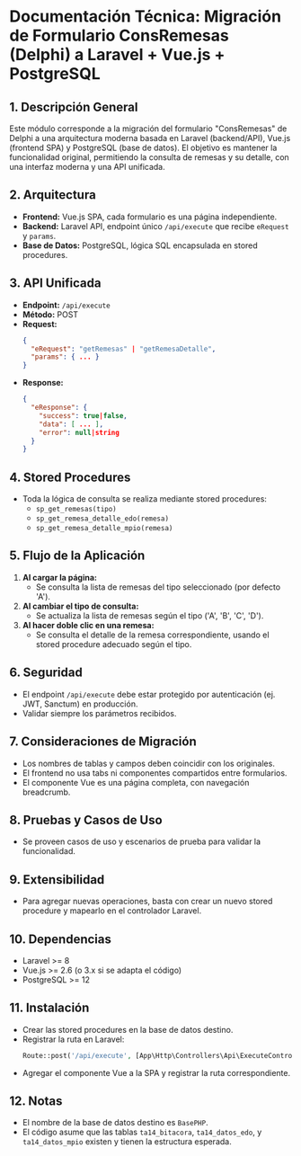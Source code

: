 # Documentación Técnica: Migración de Formulario ConsRemesas (Delphi) a Laravel + Vue.js + PostgreSQL

## 1. Descripción General
Este módulo corresponde a la migración del formulario "ConsRemesas" de Delphi a una arquitectura moderna basada en Laravel (backend/API), Vue.js (frontend SPA) y PostgreSQL (base de datos). El objetivo es mantener la funcionalidad original, permitiendo la consulta de remesas y su detalle, con una interfaz moderna y una API unificada.

## 2. Arquitectura
- **Frontend:** Vue.js SPA, cada formulario es una página independiente.
- **Backend:** Laravel API, endpoint único `/api/execute` que recibe `eRequest` y `params`.
- **Base de Datos:** PostgreSQL, lógica SQL encapsulada en stored procedures.

## 3. API Unificada
- **Endpoint:** `/api/execute`
- **Método:** POST
- **Request:**
  ```json
  {
    "eRequest": "getRemesas" | "getRemesaDetalle",
    "params": { ... }
  }
  ```
- **Response:**
  ```json
  {
    "eResponse": {
      "success": true|false,
      "data": [ ... ],
      "error": null|string
    }
  }
  ```

## 4. Stored Procedures
- Toda la lógica de consulta se realiza mediante stored procedures:
  - `sp_get_remesas(tipo)`
  - `sp_get_remesa_detalle_edo(remesa)`
  - `sp_get_remesa_detalle_mpio(remesa)`

## 5. Flujo de la Aplicación
1. **Al cargar la página:**
   - Se consulta la lista de remesas del tipo seleccionado (por defecto 'A').
2. **Al cambiar el tipo de consulta:**
   - Se actualiza la lista de remesas según el tipo ('A', 'B', 'C', 'D').
3. **Al hacer doble clic en una remesa:**
   - Se consulta el detalle de la remesa correspondiente, usando el stored procedure adecuado según el tipo.

## 6. Seguridad
- El endpoint `/api/execute` debe estar protegido por autenticación (ej. JWT, Sanctum) en producción.
- Validar siempre los parámetros recibidos.

## 7. Consideraciones de Migración
- Los nombres de tablas y campos deben coincidir con los originales.
- El frontend no usa tabs ni componentes compartidos entre formularios.
- El componente Vue es una página completa, con navegación breadcrumb.

## 8. Pruebas y Casos de Uso
- Se proveen casos de uso y escenarios de prueba para validar la funcionalidad.

## 9. Extensibilidad
- Para agregar nuevas operaciones, basta con crear un nuevo stored procedure y mapearlo en el controlador Laravel.

## 10. Dependencias
- Laravel >= 8
- Vue.js >= 2.6 (o 3.x si se adapta el código)
- PostgreSQL >= 12

## 11. Instalación
- Crear las stored procedures en la base de datos destino.
- Registrar la ruta en Laravel:
  ```php
  Route::post('/api/execute', [App\Http\Controllers\Api\ExecuteController::class, 'execute']);
  ```
- Agregar el componente Vue a la SPA y registrar la ruta correspondiente.

## 12. Notas
- El nombre de la base de datos destino es `BasePHP`.
- El código asume que las tablas `ta14_bitacora`, `ta14_datos_edo`, y `ta14_datos_mpio` existen y tienen la estructura esperada.
